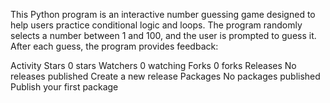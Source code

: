 This Python program is an interactive number guessing game designed to help users practice conditional logic and loops. The program randomly selects a number between 1 and 100, and the user is prompted to guess it. After each guess, the program provides feedback:

 Activity
Stars
 0 stars
Watchers
 0 watching
Forks
 0 forks
Releases
No releases published
Create a new release
Packages
No packages published
Publish your first package

